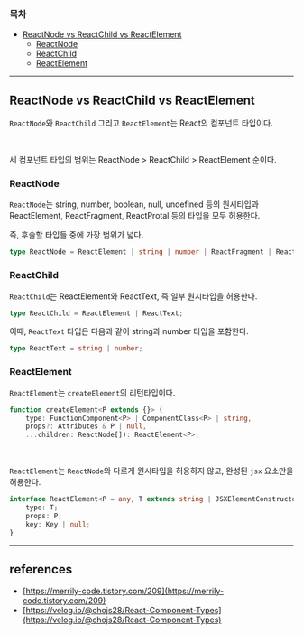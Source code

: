 ### 목차
- [ReactNode vs ReactChild vs ReactElement](#reactnode-vs-reactchild-vs-reactelement)
  - [ReactNode](#reactnode)
  - [ReactChild](#reactchild)
  - [ReactElement](#reactelement)

---
## ReactNode vs ReactChild vs ReactElement
`ReactNode`와 `ReactChild` 그리고 `ReactElement`는 React의 컴포넌트 타입이다.

<br>

세 컴포넌트 타입의 범위는 ReactNode > ReactChild > ReactElement 순이다.

### ReactNode
`ReactNode`는 string, number, boolean, null, undefined 등의 원시타입과 ReactElement, ReactFragment, ReactProtal 등의 타입을 모두 허용한다.

즉, 후술할 타입들 중에 가장 범위가 넓다.
```ts
type ReactNode = ReactElement | string | number | ReactFragment | ReactPortal | boolean | null | undefined;
```

### ReactChild
`ReactChild`는 ReactElement와 ReactText, 즉 일부 원시타입을 허용한다.

```ts
type ReactChild = ReactElement | ReactText;
```

이때, `ReactText` 타입은 다음과 같이 string과 number 타입을 포함한다.

```ts
type ReactText = string | number;
```

### ReactElement
`ReactElement`는 `createElement`의 리턴타입이다.

```ts
function createElement<P extends {}> (
    type: FunctionComponent<P> | ComponentClass<P> | string,
    props?: Attributes & P | null,
    ...children: ReactNode[]): ReactElement<P>;
```

<br>

`ReactElement`는 `ReactNode`와 다르게 원시타입을 허용하지 않고, 완성된 `jsx` 요소만을 허용한다.

```ts
interface ReactElement<P = any, T extends string | JSXElementConstructor<any> = string | JSXElementConstructor<any>> {
    type: T;
    props: P;
    key: Key | null;
}
```

---
## references
- [https://merrily-code.tistory.com/209](https://merrily-code.tistory.com/209)
- [https://velog.io/@chojs28/React-Component-Types](https://velog.io/@chojs28/React-Component-Types)